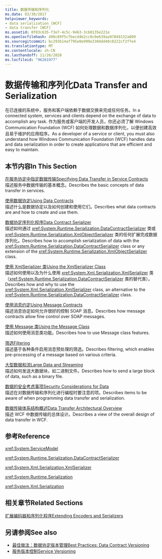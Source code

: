 ```yaml
---
title: 数据传输和序列化
ms.date: 03/30/2017
helpviewer_keywords:
- data serialization [WCF]
- data transfer [WCF]
ms.assetid: 0f03c635-f3e7-4c5c-9463-3cb0135e221e
ms.openlocfilehash: 490c89f5cfbecd4b2cc0c0e639aa97849132a809
ms.sourcegitcommit: bc293b14af795e0e999e3304dd40c0222cf2ffe4
ms.translationtype: MT
ms.contentlocale: zh-CN
ms.lasthandoff: 11/26/2020
ms.locfileid: "96261977"
---
```

# <a name="data-transfer-and-serialization"></a><span data-ttu-id="4640f-102">数据传输和序列化</span><span class="sxs-lookup"><span data-stu-id="4640f-102">Data Transfer and Serialization</span></span>

<span data-ttu-id="4640f-103">在已连接的系统中，服务和客户端依赖于数据交换来完成任何任务。</span><span class="sxs-lookup"><span data-stu-id="4640f-103">In a connected system, services and clients depend on the exchange of data to accomplish any task.</span></span> <span data-ttu-id="4640f-104">作为服务或客户端的开发人员，你还必须了解 Windows Communication Foundation (WCF) 如何处理数据和数据序列化，以便创建高效且易于维护的应用程序。</span><span class="sxs-lookup"><span data-stu-id="4640f-104">As a developer of a service or client, you must also understand how Windows Communication Foundation (WCF) handles data and data serialization in order to create applications that are efficient and easy to maintain.</span></span>  
  
## <a name="in-this-section"></a><span data-ttu-id="4640f-105">本节内容</span><span class="sxs-lookup"><span data-stu-id="4640f-105">In This Section</span></span>  

 [<span data-ttu-id="4640f-106">在服务协定中指定数据传输</span><span class="sxs-lookup"><span data-stu-id="4640f-106">Specifying Data Transfer in Service Contracts</span></span>](specifying-data-transfer-in-service-contracts.md)  
 <span data-ttu-id="4640f-107">描述服务中数据传输的基本概念。</span><span class="sxs-lookup"><span data-stu-id="4640f-107">Describes the basic concepts of data transfer in services.</span></span>  
  
 [<span data-ttu-id="4640f-108">使用数据协定</span><span class="sxs-lookup"><span data-stu-id="4640f-108">Using Data Contracts</span></span>](using-data-contracts.md)  
 <span data-ttu-id="4640f-109">描述什么是数据协定以及如何创建和使用它们。</span><span class="sxs-lookup"><span data-stu-id="4640f-109">Describes what data contracts are and how to create and use them.</span></span>  
  
 [<span data-ttu-id="4640f-110">数据协定序列化程序</span><span class="sxs-lookup"><span data-stu-id="4640f-110">Data Contract Serializer</span></span>](data-contract-serializer.md)  
 <span data-ttu-id="4640f-111">描述如何通过 <xref:System.Runtime.Serialization.DataContractSerializer> 类或 <xref:System.Runtime.Serialization.XmlObjectSerializer> 类的任何扩展完成数据序列化。</span><span class="sxs-lookup"><span data-stu-id="4640f-111">Describes how to accomplish serialization of data with the <xref:System.Runtime.Serialization.DataContractSerializer> class or any extension of the <xref:System.Runtime.Serialization.XmlObjectSerializer> class.</span></span>  
  
 [<span data-ttu-id="4640f-112">使用 XmlSerializer 类</span><span class="sxs-lookup"><span data-stu-id="4640f-112">Using the XmlSerializer Class</span></span>](using-the-xmlserializer-class.md)  
 <span data-ttu-id="4640f-113">描述如何使用以及为什么使用 <xref:System.Xml.Serialization.XmlSerializer> 类（<xref:System.Runtime.Serialization.DataContractSerializer> 类的替代类）。</span><span class="sxs-lookup"><span data-stu-id="4640f-113">Describes how and why to use the <xref:System.Xml.Serialization.XmlSerializer> class, an alternative to the <xref:System.Runtime.Serialization.DataContractSerializer> class.</span></span>  
  
 [<span data-ttu-id="4640f-114">使用消息约定</span><span class="sxs-lookup"><span data-stu-id="4640f-114">Using Message Contracts</span></span>](using-message-contracts.md)  
 <span data-ttu-id="4640f-115">描述消息协定如何允许很好的控制 SOAP 消息。</span><span class="sxs-lookup"><span data-stu-id="4640f-115">Describes how message contracts allow fine control over SOAP messages.</span></span>  
  
 [<span data-ttu-id="4640f-116">使用 Message 类</span><span class="sxs-lookup"><span data-stu-id="4640f-116">Using the Message Class</span></span>](using-the-message-class.md)  
 <span data-ttu-id="4640f-117">描述如何使用消息类功能。</span><span class="sxs-lookup"><span data-stu-id="4640f-117">Describes how to use Message class features.</span></span>  
  
 [<span data-ttu-id="4640f-118">筛选</span><span class="sxs-lookup"><span data-stu-id="4640f-118">Filtering</span></span>](filtering.md)  
 <span data-ttu-id="4640f-119">描述基于各种条件启用消息预处理的筛选。</span><span class="sxs-lookup"><span data-stu-id="4640f-119">Describes filtering, which enables pre-processing of a message based on various criteria.</span></span>  
  
 [<span data-ttu-id="4640f-120">大型数据和流</span><span class="sxs-lookup"><span data-stu-id="4640f-120">Large Data and Streaming</span></span>](large-data-and-streaming.md)  
 <span data-ttu-id="4640f-121">描述如何发送大数据块，如二进制文件。</span><span class="sxs-lookup"><span data-stu-id="4640f-121">Describes how to send a large block of data, such as a binary file.</span></span>  
  
 [<span data-ttu-id="4640f-122">数据的安全考虑事项</span><span class="sxs-lookup"><span data-stu-id="4640f-122">Security Considerations for Data</span></span>](security-considerations-for-data.md)  
 <span data-ttu-id="4640f-123">描述在对数据传输和序列化进行编程时要注意的项。</span><span class="sxs-lookup"><span data-stu-id="4640f-123">Describes items to be aware of when programming data transfer and serialization.</span></span>  
  
 [<span data-ttu-id="4640f-124">数据传输体系结构概述</span><span class="sxs-lookup"><span data-stu-id="4640f-124">Data Transfer Architectural Overview</span></span>](data-transfer-architectural-overview.md)  
 <span data-ttu-id="4640f-125">描述 WCF 中数据传输的总体设计。</span><span class="sxs-lookup"><span data-stu-id="4640f-125">Describes a view of the overall design of data transfer in WCF.</span></span>  
  
## <a name="reference"></a><span data-ttu-id="4640f-126">参考</span><span class="sxs-lookup"><span data-stu-id="4640f-126">Reference</span></span>  

 <xref:System.ServiceModel>  
  
 <xref:System.Runtime.Serialization.DataContractSerializer>  
  
 <xref:System.Xml.Serialization.XmlSerializer>  
  
 <xref:System.Runtime.Serialization>  
  
 <xref:System.Xml.Serialization>  
  
## <a name="related-sections"></a><span data-ttu-id="4640f-127">相关章节</span><span class="sxs-lookup"><span data-stu-id="4640f-127">Related Sections</span></span>  

 [<span data-ttu-id="4640f-128">扩展编码器和序列化程序</span><span class="sxs-lookup"><span data-stu-id="4640f-128">Extending Encoders and Serializers</span></span>](../extending/extending-encoders-and-serializers.md)  
  
## <a name="see-also"></a><span data-ttu-id="4640f-129">另请参阅</span><span class="sxs-lookup"><span data-stu-id="4640f-129">See also</span></span>

- [<span data-ttu-id="4640f-130">最佳做法：数据协定版本管理</span><span class="sxs-lookup"><span data-stu-id="4640f-130">Best Practices: Data Contract Versioning</span></span>](../best-practices-data-contract-versioning.md)
- [<span data-ttu-id="4640f-131">服务版本控制</span><span class="sxs-lookup"><span data-stu-id="4640f-131">Service Versioning</span></span>](../service-versioning.md)
